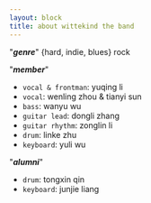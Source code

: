 ```yaml
---
layout: block
title: about wittekind the band
---
```


"***genre***"  {hard, indie, blues} rock

"***member***"  
- `vocal & frontman`: yuqing li
- `vocal`: wenling zhou & tianyi sun
- `bass`: wanyu wu
- `guitar lead`: dongli zhang
- `guitar rhythm`: zonglin li
- `drum`: linke zhu
- `keyboard`: yuli wu
  
"***alumni***"  
- `drum`: tongxin qin
- `keyboard`: junjie liang
